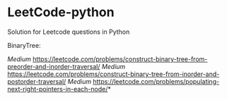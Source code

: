 # LeetCode-python
Solution for Leetcode questions in Python

BinaryTree:

  *Medium* https://leetcode.com/problems/construct-binary-tree-from-preorder-and-inorder-traversal/
  *Medium* https://leetcode.com/problems/construct-binary-tree-from-inorder-and-postorder-traversal/
  *Medium* https://leetcode.com/problems/populating-next-right-pointers-in-each-node/*
